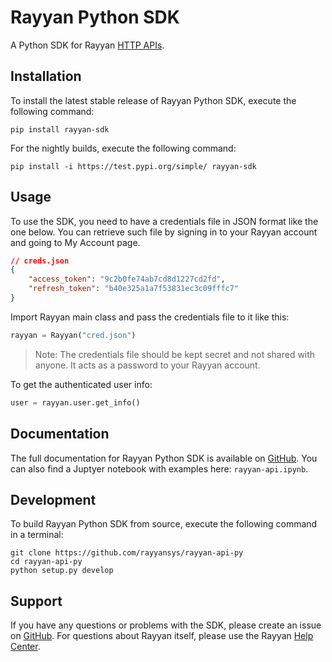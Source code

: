# Rayyan Python SDK

A Python SDK for Rayyan [HTTP APIs](https://github.com/rayyansys/rayyan-api-docs).
## Installation

To install the latest stable release of Rayyan Python SDK, execute the following command:

```shell
pip install rayyan-sdk
```

For the nightly builds, execute the following command:

```shell
pip install -i https://test.pypi.org/simple/ rayyan-sdk
```

## Usage

To use the SDK, you need to have a credentials file in JSON format like the one below.
You can retrieve such file by signing in to your Rayyan account and going to My Account page.

```json
// creds.json
{
    "access_token": "9c2b0fe74ab7cd8d1227cd2fd",
    "refresh_token": "b40e325a1a7f53831ec3c09fffc7"
}
```

Import Rayyan main class and pass the credentials file to it like this:

```python
rayyan = Rayyan("cred.json")
```

> Note: The credentials file should be kept secret and not shared with anyone.
It acts as a password to your Rayyan account.

To get the authenticated user info:

```python
user = rayyan.user.get_info()
```

## Documentation

The full documentation for Rayyan Python SDK is available on
[GitHub](https://github.com/rayyansys/rayyan-api-py/tree/master/docs).
You can also find a Juptyer notebook with examples here: `rayyan-api.ipynb`.

## Development

To build Rayyan Python SDK from source, execute the following command in a terminal:

```shell
git clone https://github.com/rayyansys/rayyan-api-py
cd rayyan-api-py
python setup.py develop
```

## Support

If you have any questions or problems with the SDK,
please create an issue on [GitHub](https://github.com/rayyansys/rayyan-api-py).
For questions about Rayyan itself, please use the Rayyan [Help Center](https://help.rayyan.ai/).
